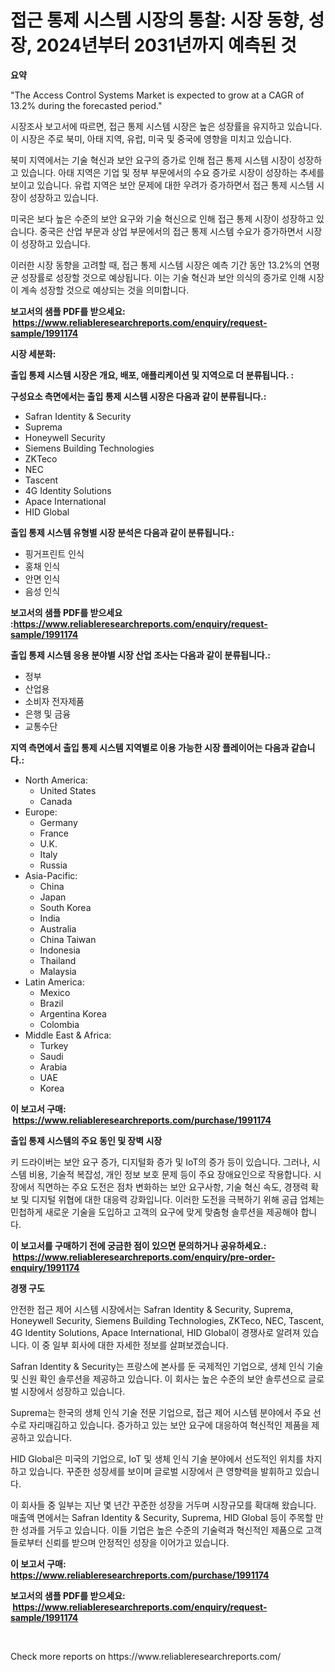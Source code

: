 <p><h1>접근 통제 시스템 시장의 통찰: 시장 동향, 성장, 2024년부터 2031년까지 예측된 것</h1></p><p><strong>요약</strong></p>
<p><p>"The Access Control Systems Market is expected to grow at a CAGR of 13.2% during the forecasted period."</p><p>시장조사 보고서에 따르면, 접근 통제 시스템 시장은 높은 성장률을 유지하고 있습니다. 이 시장은 주로 북미, 아태 지역, 유럽, 미국 및 중국에 영향을 미치고 있습니다. </p><p>북미 지역에서는 기술 혁신과 보안 요구의 증가로 인해 접근 통제 시스템 시장이 성장하고 있습니다. 아태 지역은 기업 및 정부 부문에서의 수요 증가로 시장이 성장하는 추세를 보이고 있습니다. 유럽 지역은 보안 문제에 대한 우려가 증가하면서 접근 통제 시스템 시장이 성장하고 있습니다. </p><p>미국은 보다 높은 수준의 보안 요구와 기술 혁신으로 인해 접근 통제 시장이 성장하고 있습니다. 중국은 산업 부문과 상업 부문에서의 접근 통제 시스템 수요가 증가하면서 시장이 성장하고 있습니다. </p><p>이러한 시장 동향을 고려할 때, 접근 통제 시스템 시장은 예측 기간 동안 13.2%의 연평균 성장률로 성장할 것으로 예상됩니다. 이는 기술 혁신과 보안 의식의 증가로 인해 시장이 계속 성장할 것으로 예상되는 것을 의미합니다.</p></p>
<p><strong>보고서의 샘플 PDF를 받으세요: &nbsp;<a href="https://www.reliableresearchreports.com/enquiry/request-sample/1991174">https://www.reliableresearchreports.com/enquiry/request-sample/1991174</a></strong></p>
<p><strong>시장 세분화:</strong></p>
<p><strong> 출입 통제 시스템 시장은 개요, 배포, 애플리케이션 및 지역으로 더 분류됩니다. :</strong></p>
<p><strong>구성요소 측면에서는 출입 통제 시스템 시장은 다음과 같이 분류됩니다.:</strong></p>
<p><ul><li>Safran Identity & Security</li><li>Suprema</li><li>Honeywell Security</li><li>Siemens Building Technologies</li><li>ZKTeco</li><li>NEC</li><li>Tascent</li><li>4G Identity Solutions</li><li>Apace International</li><li>HID Global</li></ul></p>
<p><strong> 출입 통제 시스템 유형별 시장 분석은 다음과 같이 분류됩니다.:</strong></p>
<p><ul><li>핑거프린트 인식</li><li>홍채 인식</li><li>안면 인식</li><li>음성 인식</li></ul></p>
<p><strong>보고서의 샘플 PDF를 받으세요 :<a href="https://www.reliableresearchreports.com/enquiry/request-sample/1991174">https://www.reliableresearchreports.com/enquiry/request-sample/1991174</a></strong></p>
<p><strong> 출입 통제 시스템 응용 분야별 시장 산업 조사는 다음과 같이 분류됩니다.:</strong></p>
<p><ul><li>정부</li><li>산업용</li><li>소비자 전자제품</li><li>은행 및 금융</li><li>교통수단</li></ul></p>
<p><strong>지역 측면에서 출입 통제 시스템 지역별로 이용 가능한 시장 플레이어는 다음과 같습니다.:</strong></p>
<p><ul>
    <li>
        North America:
        <ul>
            <li>United States</li>
            <li>Canada</li>
        </ul>
    </li>
    <li>
        Europe:
        <ul>
            <li>Germany</li>
            <li>France</li>
            <li>U.K.</li>
            <li>Italy</li>
            <li>Russia</li>
        </ul>
    </li>
    <li>
        Asia-Pacific:
        <ul>
            <li>China</li>
            <li>Japan</li>
            <li>South Korea</li>
            <li>India</li>
            <li>Australia</li>
            <li>China Taiwan</li>
            <li>Indonesia</li>
            <li>Thailand</li>
            <li>Malaysia</li>
        </ul>
    </li>
    <li>
        Latin America:
        <ul>
            <li>Mexico</li>
            <li>Brazil</li>
            <li>Argentina Korea</li>
            <li>Colombia</li>
        </ul>
    </li>
    <li>
        Middle East & Africa:
        <ul>
            <li>Turkey</li>
            <li>Saudi</li>
            <li>Arabia</li>
            <li>UAE</li>
            <li>Korea</li>
        </ul>
    </li>
    </ul></p>
<p><strong>이 보고서 구매: &nbsp;<a href="https://www.reliableresearchreports.com/purchase/1991174">https://www.reliableresearchreports.com/purchase/1991174</a></strong></p>
<p><strong>출입 통제 시스템의 주요 동인 및 장벽 시장</strong></p>
<p><p>키 드라이버는 보안 요구 증가, 디지털화 증가 및 IoT의 증가 등이 있습니다. 그러나, 시스템 비용, 기술적 복잡성, 개인 정보 보호 문제 등이 주요 장애요인으로 작용합니다. 시장에서 직면하는 주요 도전은 점차 변화하는 보안 요구사항, 기술 혁신 속도, 경쟁력 확보 및 디지털 위협에 대한 대응력 강화입니다. 이러한 도전을 극복하기 위해 공급 업체는 민첩하게 새로운 기술을 도입하고 고객의 요구에 맞게 맞춤형 솔루션을 제공해야 합니다.</p></p>
<p><strong>이 보고서를 구매하기 전에 궁금한 점이 있으면 문의하거나 공유하세요.: &nbsp;<a href="https://www.reliableresearchreports.com/enquiry/pre-order-enquiry/1991174">https://www.reliableresearchreports.com/enquiry/pre-order-enquiry/1991174</a></strong></p>
<p><strong>경쟁 구도</strong></p>
<p><p>안전한 접근 제어 시스템 시장에서는 Safran Identity & Security, Suprema, Honeywell Security, Siemens Building Technologies, ZKTeco, NEC, Tascent, 4G Identity Solutions, Apace International, HID Global이 경쟁사로 알려져 있습니다. 이 중 일부 회사에 대한 자세한 정보를 살펴보겠습니다.</p><p>Safran Identity & Security는 프랑스에 본사를 둔 국제적인 기업으로, 생체 인식 기술 및 신원 확인 솔루션을 제공하고 있습니다. 이 회사는 높은 수준의 보안 솔루션으로 글로벌 시장에서 성장하고 있습니다.</p><p>Suprema는 한국의 생체 인식 기술 전문 기업으로, 접근 제어 시스템 분야에서 주요 선수로 자리매김하고 있습니다. 증가하고 있는 보안 요구에 대응하여 혁신적인 제품을 제공하고 있습니다.</p><p>HID Global은 미국의 기업으로, IoT 및 생체 인식 기술 분야에서 선도적인 위치를 차지하고 있습니다. 꾸준한 성장세를 보이며 글로벌 시장에서 큰 영향력을 발휘하고 있습니다.</p><p>이 회사들 중 일부는 지난 몇 년간 꾸준한 성장을 거두며 시장규모를 확대해 왔습니다. 매출액 면에서는 Safran Identity & Security, Suprema, HID Global 등이 주목할 만한 성과를 거두고 있습니다. 이들 기업은 높은 수준의 기술력과 혁신적인 제품으로 고객들로부터 신뢰를 받으며 안정적인 성장을 이어가고 있습니다.</p></p>
<p><strong>이 보고서 구매: &nbsp; <a href="https://www.reliableresearchreports.com/purchase/1991174">https://www.reliableresearchreports.com/purchase/1991174</a></strong></p>
<p><strong>보고서의 샘플 PDF를 받으세요: &nbsp;<a href="https://www.reliableresearchreports.com/enquiry/request-sample/1991174">https://www.reliableresearchreports.com/enquiry/request-sample/1991174</a></strong><strong></strong></p>
<p>&nbsp;</p>
<p>Check more reports on https://www.reliableresearchreports.com/</p>